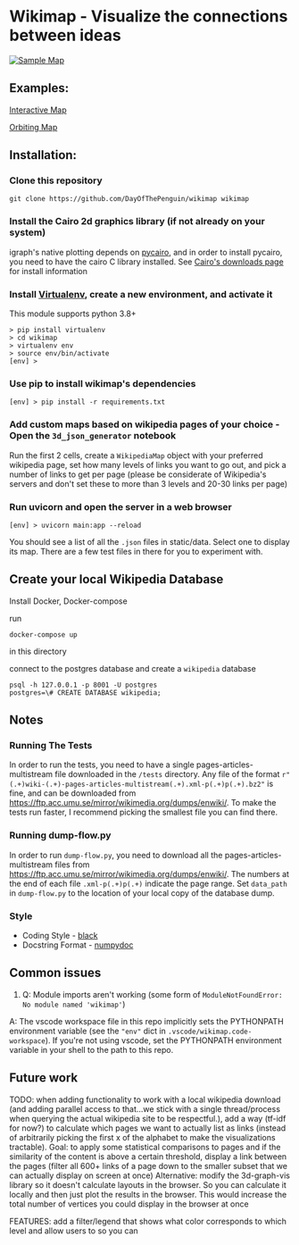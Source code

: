 # Wikimap - Visualize the connections between ideas
[![Sample Map](static/map.gif "Sample Wikimap")](https://dayofthepenguin.github.io/wikimap/interactive_demo.html)

## Examples:
[Interactive Map](https://dayofthepenguin.github.io/wikimap/interactive_demo.html)

[Orbiting Map](https://dayofthepenguin.github.io/wikimap/orbiting_demo.html)

## Installation:

### Clone this repository

`git clone https://github.com/DayOfThePenguin/wikimap wikimap`

### Install the Cairo 2d graphics library (if not already on your system)
igraph's native plotting depends on [pycairo](https://www.cairographics.org/pycairo/), and
in order to install pycairo, you need to have the cairo C library installed.  See
[Cairo's downloads page](https://www.cairographics.org/download/) for install information

### Install [Virtualenv](https://virtualenv.pypa.io/en/latest/), create a new environment, and activate it
This module supports python 3.8+
```shell
> pip install virtualenv
> cd wikimap
> virtualenv env
> source env/bin/activate
[env] > 
```

### Use pip to install wikimap's dependencies
```shell
[env] > pip install -r requirements.txt
```

### Add custom maps based on wikipedia pages of your choice - Open the `3d_json_generator` notebook
Run the first 2 cells, create a `WikipediaMap` object with your preferred wikipedia page, set how many
levels of links you want to go out, and pick a number of links to get per page (please be considerate of
Wikipedia's servers and don't set these to more than 3 levels and 20-30 links per page)


### Run uvicorn and open the server in a web browser
```shell
[env] > uvicorn main:app --reload
```
You should see a list of all the `.json` files in static/data. Select one to display its map. There are a few test files in there for you to experiment with.

## Create your local Wikipedia Database
Install Docker, Docker-compose

run
```shell
docker-compose up
```
in this directory

connect to the postgres database and create a `wikipedia` database
```shell
psql -h 127.0.0.1 -p 8001 -U postgres
postgres=\# CREATE DATABASE wikipedia;
```

## Notes
### Running The Tests
In order to run the tests, you need to have a single pages-articles-multistream file
downloaded in the `/tests` directory. Any file of the format
`r"(.+)wiki-(.+)-pages-articles-multistream(.+).xml-p(.+)p(.+).bz2"` is fine, and can
be downloaded from https://ftp.acc.umu.se/mirror/wikimedia.org/dumps/enwiki/. To make
the tests run faster, I recommend picking the smallest file you can find there.

### Running dump-flow.py
In order to run `dump-flow.py`, you need to download all the pages-articles-multistream
files from https://ftp.acc.umu.se/mirror/wikimedia.org/dumps/enwiki/. The numbers at
the end of each file `.xml-p(.+)p(.+)` indicate the page range. Set `data_path` in
`dump-flow.py` to the location of your local copy of the database dump.

### Style
- Coding Style - [black](https://black.readthedocs.io/en/stable/)
- Docstring Format - [numpydoc](https://numpydoc.readthedocs.io/en/latest/example.html#example)

## Common issues
1. Q: Module imports aren't working (some form of `ModuleNotFoundError: No module named 'wikimap'`)

A: The vscode workspace file in this repo implicitly sets the PYTHONPATH environment variable
(see the `"env"` dict in `.vscode/wikimap.code-workspace`). If you're not using vscode, set the
PYTHONPATH environment variable in your shell to the path to this repo.

## Future work
TODO: when adding functionality to work with a local wikipedia download (and adding parallel access to that...we
stick with a single thread/process when querying the actual wikipedia site to be respectful.), add a way (tf-idf for now?)
to calculate which pages we want to actually list as links (instead of arbitrarily picking the first x of the alphabet to make the visualizations tractable).
Goal: to apply some statistical comparisons to pages and if the similarity of the content is above a certain threshold, display a link
between the pages (filter all 600+ links of a page down to the smaller subset that we can actually display on screen at once)
Alternative: modify the 3d-graph-vis library so it doesn't calculate layouts in the browser. So you can calculate it locally
and then just plot the results in the browser. This would increase the total number of vertices you could display in the browser at
once

FEATURES: add a filter/legend that shows what color corresponds to which level and allow users to  so you can